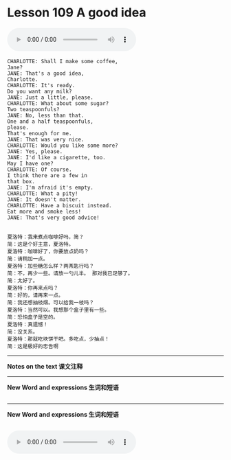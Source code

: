 # Lesson 109 A good idea

​<audio id="audio" controls="" loop="loop">
    <source id="mp3" src="https://online1.tingclass.net/lesson/shi0529/0000/16/109.mp3"> 
</audio>

```
CHARLOTTE: Shall I make some coffee,
Jane?
JANE: That's a good idea,
Charlotte.
CHARLOTTE: It's ready.
Do you want any milk?
JANE: Just a little, please.
CHARLOTTE: What about some sugar?
Two teaspoonfuls?
JANE: No, less than that.
One and a half teaspoonfuls,
please.
That's enough for me.
JANE: That was very nice.
CHARLOTTE: Would you like some more?
JANE: Yes, please.
JANE: I'd like a cigarette, too.
May I have one?
CHARLOTTE: Of course.
I think there are a few in
that box.
JANE: I'm afraid it's empty.
CHARLOTTE: What a pity!
JANE: It doesn't matter.
CHARLOTTE: Have a biscuit instead.
Eat more and smoke less!
JANE: That's very good advice!


夏洛特：我来煮点咖啡好吗，简？
简：这是个好主意，夏洛特。
夏洛特：咖啡好了，你要放点奶吗？
简：请稍加一点。
夏洛特：加些糖怎么样？两茶匙行吗？
简：不，再少一些。请放一勺儿半。 那对我已足够了。
简：太好了。
夏洛特：你再来点吗？
简：好的，请再来一点。
简：我还想抽枝烟。可以给我一枝吗？
夏洛特：当然可以。我想那个盒子里有一些。
简：恐怕盒子是空的。
夏洛特：真遗憾！
简：没关系。
夏洛特：那就吃块饼干吧。多吃点，少抽点！
简：这是极好的忠告啊
```

------------
**Notes on the text 课文注释**

-------------
**New Word and expressions 生词和短语**
```markdown

```
-------------

**New Word and expressions 生词和短语**
```markdown

```

<audio id="audio" controls="" loop="loop">
    <source id="mp3" src="https://i.xiao84.com/en-nce/1mp3-en/lesson110.mp3">
</audio>